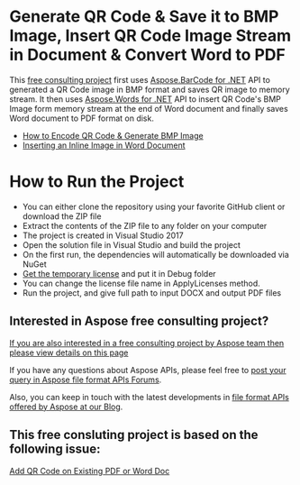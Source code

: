 # Generate QR Code & Save it to BMP Image, Insert QR Code Image Stream in Document & Convert Word to PDF

This [free consulting project](https://aspose-free-consulting.github.io/) first uses [Aspose.BarCode for .NET](https://products.aspose.com/barcode/net) API to generated a QR Code image in BMP format and saves QR image to memory stream. It then uses [Aspose.Words for .NET](https://products.aspose.com/words/net) API to insert QR Code's BMP Image form memory stream at the end of Word document and finally saves Word document to PDF format on disk.

* [How to Encode QR Code & Generate BMP Image](https://docs.aspose.com/barcode/net/qr-and-micro-qr-barcode/#how-to-encode-qr-code)
* [Inserting an Inline Image in Word Document](https://docs.aspose.com/words/net/working-with-images/#inserting-an-inline-image)

# How to Run the Project

* You can either clone the repository using your favorite GitHub client or download the ZIP file
* Extract the contents of the ZIP file to any folder on your computer
* The project is created in Visual Studio 2017
* Open the solution file in Visual Studio and build the project
* On the first run, the dependencies will automatically be downloaded via NuGet
* [Get the temporary license](https://purchase.aspose.com/temporary-license) and put it in Debug folder
* You can change the license file name in ApplyLicenses method.
* Run the project, and give full path to input DOCX and output PDF files

## Interested in Aspose free consulting project?
[If you are also interested in a free consulting project by Aspose team then please view details on this page](https://aspose-free-consulting.github.io/)

If you have any questions about Aspose APIs, please feel free to [post your query in Aspose file format APIs Forums](https://forum.aspose.com/). 

Also, you can keep in touch with the latest developments in [file format APIs offered by Aspose at our Blog](https://blog.aspose.com/). 

## This free consluting project is based on the following issue:
[Add QR Code on Existing PDF or Word Doc](https://github.com/aspose-free-consulting/projects/issues/38)
